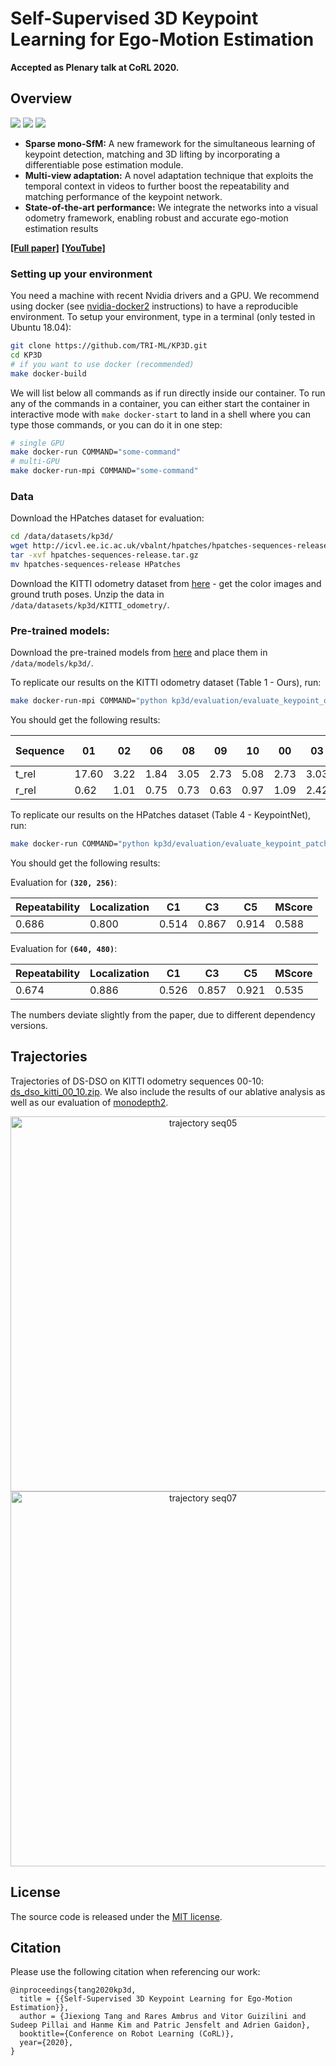 # Self-Supervised 3D Keypoint Learning for Ego-Motion Estimation

**Accepted as Plenary talk at CoRL 2020.**

## Overview
![](https://raw.githubusercontent.com/TRI-ML/KP3D/master/media/imgs/teaser.png)
![](https://raw.githubusercontent.com/TRI-ML/KP3D/master/media/gifs/tracking.gif)
![](https://raw.githubusercontent.com/TRI-ML/KP3D/master/media/gifs/demo.gif)

- **Sparse mono-SfM:** A new framework for the simultaneous learning of keypoint detection, matching and 3D lifting by incorporating a differentiable pose estimation module.
- **Multi-view adaptation:**  A novel adaptation technique that exploits the temporal context in videos to further boost the repeatability and matching performance of the keypoint network. 
- **State-of-the-art performance:** We integrate the networks into a visual odometry framework, enabling robust and accurate ego-motion estimation results

[**[Full paper]**](https://arxiv.org/abs/1912.03426) [**[YouTube]**](https://youtu.be/bWqGU9zoH9I)

### Setting up your environment

You need a machine with recent Nvidia drivers and a GPU. We recommend using docker (see [nvidia-docker2](https://github.com/NVIDIA/nvidia-docker) instructions) to have a reproducible environment. To setup your environment, type in a terminal (only tested in Ubuntu 18.04):

```bash
git clone https://github.com/TRI-ML/KP3D.git
cd KP3D
# if you want to use docker (recommended)
make docker-build
```

We will list below all commands as if run directly inside our container. To run any of the commands in a container, you can either start the container in interactive mode with `make docker-start` to land in a shell where you can type those commands, or you can do it in one step:

```bash
# single GPU
make docker-run COMMAND="some-command"
# multi-GPU
make docker-run-mpi COMMAND="some-command"
```

### Data

Download the HPatches dataset for evaluation:

```bash
cd /data/datasets/kp3d/
wget http://icvl.ee.ic.ac.uk/vbalnt/hpatches/hpatches-sequences-release.tar.gz
tar -xvf hpatches-sequences-release.tar.gz
mv hpatches-sequences-release HPatches
```

Download the KITTI odometry dataset from [here](http://www.cvlibs.net/datasets/kitti/eval_odometry.php) - get the color images and ground truth poses. Unzip the data in `/data/datasets/kp3d/KITTI_odometry/`. 

### Pre-trained models:

Download the pre-trained models from [here](https://tri-ml-public.s3.amazonaws.com/github/kp3d/pretrained_models.tar.gz) and place them in `/data/models/kp3d/`.

To replicate our results on the KITTI odometry dataset (Table 1 - Ours), run:

 
```bash
make docker-run-mpi COMMAND="python kp3d/evaluation/evaluate_keypoint_odometry.py --depth_model /data/models/kp3d/depth_resnet.ckpt --keypoint_model /data/models/kp3d/keypoint_resnet.ckpt --dataset_dir /data/datasets/kp3d/KITTI_odometry/dataset/ --output_dir ./pose_output/ --sequence 01 02 06 08 09 10 00 03 04 05 07 --align_trajectory --run_evaluation"
```

You should get the following results: 

| Sequence | 01 | 02 | 06 | 08 | 09 | 10 | 00 | 03 | 04 | 05 | 07 | Mean Train | Mean Test |
|---|---|---|---|---|---|---|---|---|---|---|---|---|---|
t_rel | 17.60 |	3.22 | 1.84 |	3.05 | 2.73 |	5.08 |	2.73 | 3.03	 | 2.21 | 3.53 | 2.42 | 5.58 | 2.79 |
r_rel | 0.62	|1.01	|0.75	| 0.73 |	0.63 |	0.97 |	1.09 |	2.42 | 1.97	| 1.18 | 1.00	| 0.79 |	1.53 |

To replicate our results on the HPatches dataset (Table 4 - KeypointNet), run:

```bash
make docker-run COMMAND="python kp3d/evaluation/evaluate_keypoint_patches.py --pretrained_model /data/models/kp3d/keypoint_resnet.ckpt --input /data/datasets/kp3d/HPatches/"
```

You should get the following results:

Evaluation for **`(320, 256)`**:

| Repeatability |	Localization |	C1 |	C3 | 	C5 |	MScore |
|---|---|---|---|---|---|
|	0.686 |	0.800 |	0.514 |	0.867 |	0.914  |	0.588 |


Evaluation for **`(640, 480)`**:

| Repeatability |	Localization |	C1 |	C3 | 	C5 |	MScore |
|---|---|---|---|---|---|
|	0.674 |	0.886 |	0.526 |	0.857 |	0.921  |	0.535 |


The numbers deviate slightly from the paper, due to different dependency versions.

## Trajectories
Trajectories of DS-DSO on KITTI odometry sequences 00-10: [ds_dso_kitti_00_10.zip](https://raw.githubusercontent.com/TRI-ML/KP3D/master/trajectories/ds_dso_kitti_00_10.zip?token=AFNBHBZSND3KKTPGUO3OKXC56SEBM).
We also include the results of our ablative analysis as well as our evaluation of [monodepth2](https://github.com/nianticlabs/monodepth2).

<p align="center">
  <img src="media/plots/seq05.png" alt="trajectory seq05" width="600" />
  <img src="media/plots/seq07.png" alt="trajectory seq07" width="600" />
</p>

## License

The source code is released under the [MIT license](LICENSE.md).


## Citation
Please use the following citation when referencing our work:
```
@inproceedings{tang2020kp3d,
  title = {{Self-Supervised 3D Keypoint Learning for Ego-Motion Estimation}},
  author = {Jiexiong Tang and Rares Ambrus and Vitor Guizilini and Sudeep Pillai and Hanme Kim and Patric Jensfelt and Adrien Gaidon},
  booktitle={Conference on Robot Learning (CoRL)},
  year={2020},
}
```